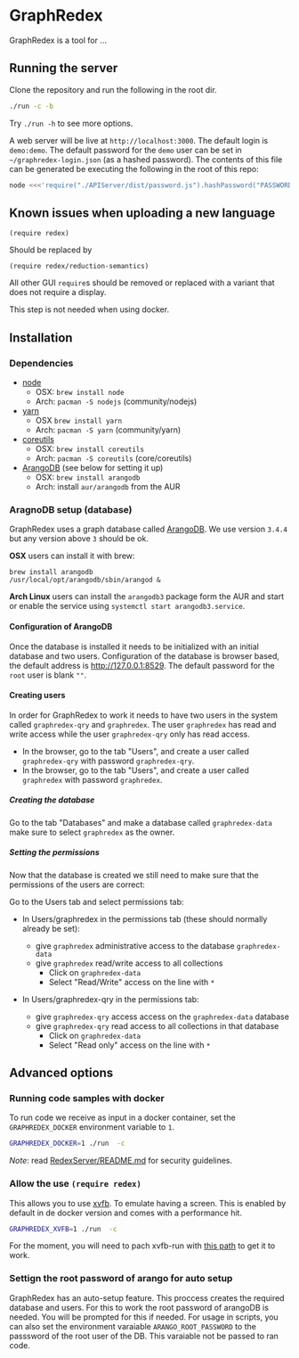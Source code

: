# GraphRedex

GraphRedex is a tool for ...

## Running the server
Clone the repository and run the following in the root dir.

```bash
./run -c -b
```

Try `./run -h` to see more options.

A web server will be live at `http://localhost:3000`. 
The default login is `demo:demo`.
The default password for the `demo` user can be set in `~/graphredex-login.json` (as a hashed password). The contents of this file can be generated be executing the following in the root of this repo:

```bash
node <<<'require("./APIServer/dist/password.js").hashPassword("PASSWORD").then(x=>console.log(JSON.stringify(x)))'
```

## Known issues when uploading a new language 

```racket
(require redex)
```

Should be replaced by 

```racket
(require redex/reduction-semantics)
```

All other GUI `require`s should be removed or replaced with a variant that does 
not require a display. 

This step is not needed when using docker.

## Installation
### Dependencies

- [node](https://nodejs.org/en/)
   * OSX: `brew install node`
   * Arch: `pacman -S nodejs` (community/nodejs)
- [yarn](https://yarnpkg.com/en/)
   * OSX `brew install yarn`
   * Arch: `pacman -S yarn` (community/yarn)
- [coreutils](https://www.gnu.org/software/coreutils/coreutils.html)
   * OSX: `brew install coreutils`
   * Arch: `pacman -S coreutils` (core/coreutils)
- [ArangoDB](https://www.arangodb.com/) (see below for setting it up)
   * OSX: `brew install arangodb`
   * Arch: install `aur/arangodb` from the AUR

### AragnoDB setup (database)

GraphRedex uses a graph database called [ArangoDB](https://www.arangodb.com/). 
We use version `3.4.4` but any version above `3` should be ok.


**OSX** users can install it with brew:
```
brew install arangodb
/usr/local/opt/arangodb/sbin/arangod &
```

**Arch Linux** users can install the `arangodb3` package form the AUR and
start or enable the service using `systemctl start arangodb3.service`.

#### Configuration of ArangoDB 
Once the database is installed it needs to be initialized with an initial database and two users. 
Configuration of the database is browser based, the default address is http://127.0.0.1:8529.
The default password for the `root` user is blank `""`.


#### Creating users 

In order for GraphRedex to work it needs to have two users in the system called `graphredex-qry` and `graphredex`.
The user `graphredex` has read and write access while the user `graphredex-qry` only has read access. 

- In the browser, go to the tab "Users", and create a user called `graphredex-qry` with password `graphredex-qry`. 
- In the browser, go to the tab "Users", and create a user called `graphredex` with password `graphredex`.

##### Creating the database  

Go to the tab "Databases" and make a database called `graphredex-data` make sure to select `graphredex` as the owner. 

##### Setting the permissions 

Now that the database is created we still need to make sure that the permissions of the users are correct:

Go to the Users tab and select permissions tab: 
- In Users/graphredex in the permissions tab (these should normally already be set):
  * give `graphredex` administrative access to the database `graphredex-data`
  * give `graphredex` read/write access to all collections
    + Click on `graphredex-data`
    + Select "Read/Write" access on the line with `*`

- In Users/graphredex-qry in the permissions tab:
  * give `graphredex-qry` access access on the `graphredex-data` database
  * give `graphredex-qry` read access to all collections in that database
    + Click on `graphredex-data`
    + Select "Read only" access on the line with `*`


## Advanced options

### Running code samples with docker

To run code we receive as input in a docker container, set the `GRAPHREDEX_DOCKER` 
environment variable to `1`.

```bash
GRAPHREDEX_DOCKER=1 ./run  -c  
```

*Note*: read [RedexServer/README.md](RedexServer/README.md) for security guidelines.

### Allow the use `(require redex)`

This allows you to use [xvfb](https://www.x.org/releases/X11R7.7/doc/man/man1/Xvfb.1.xhtml).
To emulate having a screen. This is enabled by default in de docker version and comes
with a performance hit. 

```bash
GRAPHREDEX_XVFB=1 ./run  -c
```

For the moment, you will need to pach xvfb-run with [this path](RedexServer/xvfb.patch)
to get it to work.

### Settign the root password of arango for auto setup

GraphRedex has an auto-setup feature. This proccess creates the required 
database and users. For this to work the root password of arangoDB is needed.
You will be prompted for this if needed. For usage in scripts, you can also set
the environment varaiable `ARANGO_ROOT_PASSWORD` to the passsword of the root 
user of the DB. This varaiable not be passed to ran code.